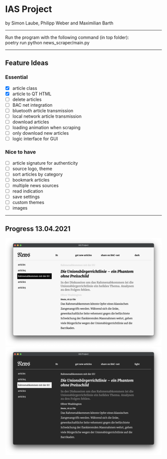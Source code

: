 # IAS Project

by Simon Laube, Philipp Weber and Maximilian Barth

---

Run the program with the following command (in top folder):\
poetry run python news_scraper/main.py

---

## Feature Ideas

### Essential
- [x] article class
- [x] article to QT HTML
- [ ] delete articles
- [ ] BAC net integration
- [ ] bluetooth article transmission
- [ ] local network article transmission
- [ ] download articles
- [ ] loading animation when scraping
- [ ] only download new articles
- [ ] logic interface for GUI

### Nice to have
- [ ] article signature for authenticity
- [ ] source logo, theme 
- [ ] sort articles by category
- [ ] bookmark articles
- [ ] multiple news sources
- [ ] read indication
- [ ] save settings
- [ ] custom themes
- [ ] images

---
## Progress 13.04.2021

![light](light.png)
![dark](dark.png)
